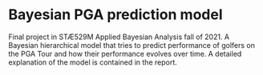 # Bayesian PGA prediction model

Final project in STÆ529M Applied Bayesian Analysis fall of 2021. A Bayesian hierarchical model that tries to predict performance of golfers on the PGA Tour and how their performance evolves over time. A detailed explanation of the model is contained in the report.
